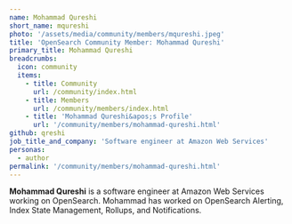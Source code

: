 ```yaml
---
name: Mohammad Qureshi
short_name: mqureshi
photo: '/assets/media/community/members/mqureshi.jpeg'
title: 'OpenSearch Community Member: Mohammad Qureshi'
primary_title: Mohammad Qureshi
breadcrumbs:
  icon: community
  items:
    - title: Community
      url: /community/index.html
    - title: Members
      url: /community/members/index.html
    - title: 'Mohammad Qureshi&apos;s Profile'
      url: '/community/members/mohammad-qureshi.html'
github: qreshi
job_title_and_company: 'Software engineer at Amazon Web Services'
personas:
  - author
permalink: '/community/members/mohammad-qureshi.html'
---
```

**Mohammad Qureshi** is a software engineer at Amazon Web Services working on OpenSearch. Mohammad has worked on OpenSearch Alerting, Index State Management, Rollups, and Notifications.